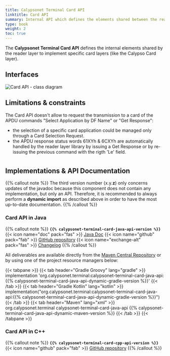 ```yaml
---
title: Calypsonet Terminal Card API
linktitle: Card API
summary: Internal API which defines the elements shared between the reader layer and the card layer.
type: book
weight: 2
toc: true
---
```


The **Calypsonet Terminal Card API** defines the internal elements shared by the reader layer to implement specific card layers (like the Calypso Card layer).

## Interfaces

![Card API - class diagram](https://calypsonet.github.io/calypsonet-terminal-card-java-api/1.0.1-SNAPSHOT/api_class_diagram.svg)


## Limitations & constraints
The Card API doesn't allow to request the transmission to a card of the APDU commands "Select Application by DF Name" or "Get Response":
- the selection of a specific card application could be managed only through a Card Selection Request.
- the APDU response status words 61XYh & 6CXYh are automatically handled by the reader layer library by issuing a Get Response or by re-issuing the previous command with the rigth 'Le' field.

#
## Implementations & API Documentation

{{% callout note %}}
The third version number (x.y.**z**) only concerns updates of the javadoc because this component does not contain any implementation, but only an API.
Therefore, it is recommended to always perform a **dynamic import** as described above in order to have the most up-to-date documentation.
{{% /callout %}}

### Card API in Java
{{% callout note %}}
**`{{% calypsonet-terminal-card-java-api-version %}}`**
<span class="component-metadata">{{< icon name="doc" pack="fas" >}} [Java Doc](https://calypsonet.github.io/calypsonet-terminal-card-java-api/)</span>
<span class="component-metadata">{{< icon name="github" pack="fab" >}} [GitHub repository](https://github.com/calypsonet/calypsonet-terminal-card-java-api/)</span>
<span class="component-metadata">{{< icon name="exchange-alt" pack="fas" >}} [Changelog](https://github.com/calypsonet/calypsonet-terminal-card-java-api/blob/main/CHANGELOG.md)</span>
{{% /callout %}}

All deliverables are available directly from the [Maven Central Repository](https://search.maven.org/search?q=a:calypsonet-terminal-card-java-api) or by using one of the project resource managers below:

{{< tabpane >}}
{{< tab header="Gradle Groovy" lang="gradle" >}}
implementation 'org.calypsonet.terminal:calypsonet-terminal-card-java-api:{{% calypsonet-terminal-card-java-api-dynamic-gradle-version %}}'
{{< /tab >}}
{{< tab header="Gradle Kotlin" lang="kotlin" >}}
implementation("org.calypsonet.terminal:calypsonet-terminal-card-java-api:{{% calypsonet-terminal-card-java-api-dynamic-gradle-version %}}")
{{< /tab >}}
{{< tab header="Maven" lang="xml" >}}
<dependency>
<groupId>org.calypsonet.terminal</groupId>
<artifactId>calypsonet-terminal-card-java-api</artifactId>
<version>{{% calypsonet-terminal-card-java-api-dynamic-maven-version %}}</version>
</dependency>
{{< /tab >}}
{{< /tabpane >}}

### Card API in C++
{{% callout note %}}
**`{{% calypsonet-terminal-card-cpp-api-version %}}`**
<span class="component-metadata">{{< icon name="github" pack="fab" >}} [GitHub repository](https://github.com/calypsonet/calypsonet-terminal-card-cpp-api/)</span>
{{% /callout %}}
